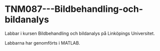# TNM087---Bildbehandling-och-bildanalys

Labbar i kursen Bildbehandling och bildanalys på Linköpings Universitet.

Labbarna har genomförts i MATLAB.
